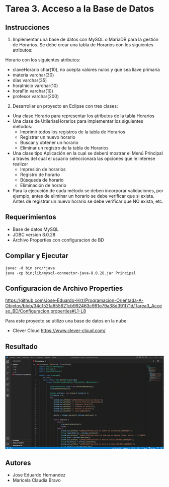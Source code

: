 # Tarea 3. Acceso a la Base de Datos

## Instrucciones
1. Implementar una base de datos con MySQL o MariaDB para la gestión de Horarios. Se debe crear una tabla de Horarios con los siguientes atributos:

Horario con los siguientes atributos:

- claveHorario char(10), no acepta valores nulos y que sea llave primaria
- materia varchar(30)
- días varchar(35)
- horaInicio varchar(10)
- horaFin varchar(10)
- profesor varchar(200)

2. Desarrollar un proyecto en Eclipse con tres clases:

+ Una clase Horario para representar los atributos de la tabla Horarios
+ Una clase de UtileriasHorarios para implementar los siguientes métodos:
    * Imprimir todos los registros de la tabla de Horarios
    * Registrar un nuevo horario
    * Buscar y obtener un horario
    * Eliminar un registro de la tabla de Horarios
+ Una clase tipo Aplicación en la cual se deberá mostrar el Menú Principal a través del cual el usuario seleccionará las opciones que le interese realizar
    * Impresión de horarios
    * Registro de horario
    * Búsqueda de horario
    * Eliminación de horario
+ Para la ejecución de cada método se deben incorporar validaciones, por ejemplo, antes de eliminar un horario se debe verificar que si exista. Antes de registrar un nuevo horario se debe verificar que NO exista, etc.

## Requerimientos

- Base de datos MySQL
- JDBC version 8.0.28
- Archivo Properties con configuracion de BD

## Compilar y Ejecutar

```
javac -d bin src/*java
java -cp bin;lib/mysql-connector-java-8.0.28.jar Principal
```

## Configuracion de Archivo Properties

https://github.com/Jose-Eduardo-Hrz/Programacion-Orientada-A-Objetos/blob/34c152fa655621cb992463c991e79a38d391f71d/Tarea3_Acceso_BD/Configuracion.properties#L1-L8

Para este proyecto se utilizo una base de datos en la nube:
- Clever Cloud https://www.clever-cloud.com/

## Resultado

<div align="center">
  <img src="https://github.com/Jose-Eduardo-Hrz/Programacion-Orientada-A-Objetos/blob/main/Tarea3_Acceso_BD/Resultado.gif" width="800">
 </div>

## Autores 

- Jose Eduardo Hernandez
- Maricela Claudia Bravo
